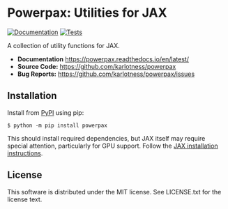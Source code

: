 # Powerpax: Utilities for JAX

[![Documentation](https://readthedocs.org/projects/powerpax/badge/?version=latest)][docs]
[![Tests](https://github.com/karlotness/powerpax/actions/workflows/test.yml/badge.svg)][tests]

A collection of utility functions for JAX.

- **Documentation** https://powerpax.readthedocs.io/en/latest/
- **Source Code:** https://github.com/karlotness/powerpax
- **Bug Reports:** https://github.com/karlotness/powerpax/issues

## Installation
Install from [PyPI][pypi] using pip:
```console
$ python -m pip install powerpax
```

This should install required dependencies, but JAX itself may require
special attention, particularly for GPU support.
Follow the [JAX installation instructions](https://github.com/google/jax#installation).

## License
This software is distributed under the MIT license. See LICENSE.txt
for the license text.

[pypi]: https://pypi.org/project/powerpax/
[docs]: https://powerpax.readthedocs.io/en/latest/
[tests]: https://github.com/karlotness/powerpax/actions/workflows/test.yml
